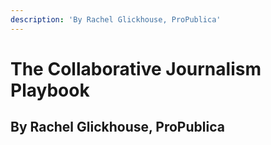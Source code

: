 ```yaml
---
description: 'By Rachel Glickhouse, ProPublica'
---
```


# The Collaborative Journalism Playbook

## By Rachel Glickhouse, ProPublica

